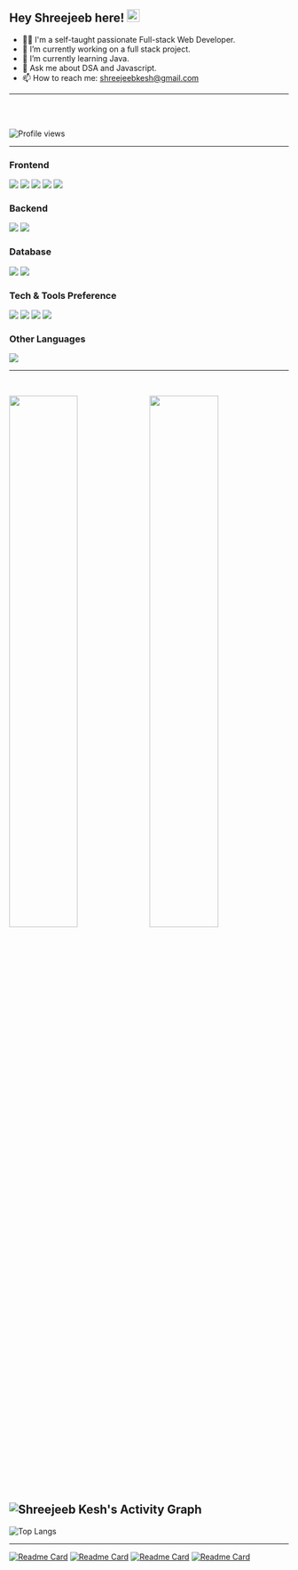 ## Hey Shreejeeb here! <img src="https://raw.githubusercontent.com/MartinHeinz/MartinHeinz/master/wave.gif" width="23px">

- 👨‍💻 I'm a self-taught passionate Full-stack Web Developer.
- 🔭 I’m currently working on a full stack project.
- 🌱 I’m currently learning Java.
- 💬 Ask me about DSA and Javascript.
- 📫 How to reach me: shreejeebkesh@gmail.com

---

</br>
</br>

![Profile views](https://gpvc.arturio.dev/SHRiJIB)

---

### Frontend

<img src="https://img.shields.io/badge/-TypeScript-007ACC?style=flat&logo=typescript&logoColor=ffffff"> <img src="https://img.shields.io/badge/-JavaScript-eed718?style=flat&logo=javascript&logoColor=ffffff"> <img src="https://img.shields.io/badge/-React-000000?style=flat&logo=react&logoColor=00c8ff"> <img src = "https://img.shields.io/badge/-HTML5-E34F26?style=flat&logo=html5&logoColor=white"> <img src = "https://img.shields.io/badge/-CSS3-1572B6?style=flat&logo=css3&logoColor=white">

### Backend

<img src="https://img.shields.io/badge/-Express.js-787878?style=flat&logo=express&logoColor=FFFFFF"> <img src="https://img.shields.io/badge/-Node.js-3C873A?style=flat&logo=Node.js&logoColor=white">

### Database

<img src="https://img.shields.io/badge/-MongoDB-4DB33D?style=flat&logo=mongodb&logoColor=FFFFFF"> <img src="https://img.shields.io/badge/-Firebase-FFA611?style=flat&logo=firebase&logoColor=FFFFFF">

### Tech & Tools Preference

<img src="http://img.shields.io/badge/-VS%20Code-007ACC?style=flat&logo=visual%20studio%20code&logoColor=white"> <img src="http://img.shields.io/badge/-Git-F1502F?style=flat&logo=git&logoColor=FFFFFF"> <img src="http://img.shields.io/badge/-Github-000000?style=flat&logo=github&logoColor=FFFFFF">
<img src="http://img.shields.io/badge/-Heroku-430098?style=flat&logo=heroku&logoColor=white">

### Other Languages

<img src="https://img.shields.io/badge/-C%20&%20C++-659ad2?style=flat&logo=c%2B%2B&logoColor=ffffff">

---

<br/>

<p>
  <img width="49.5%" src="https://github-readme-stats.vercel.app/api?username=SHRiJIB&show_icons=true&theme=monokai&hide_border=true" />
    <img width="49.5%" src="https://github-readme-streak-stats.herokuapp.com/?user=SHRiJIB&theme=monokai&hide_border=true" />
</p>
<br>

## ![Shreejeeb Kesh's Activity Graph](https://activity-graph.herokuapp.com/graph?username=SHRiJIB&custom_title=Shreejeeb%20Kesh's%20Activity%20Graph&theme=monokai&bg_color=282828&hide_border=true&line=d1a01f&point=c58545)

![Top Langs](https://github-readme-stats.vercel.app/api/top-langs/?username=SHRiJIB&layout=compact&exclude_repo=iCoder&langs_count=6&theme=monokai)

---

[![Readme Card](https://github-readme-stats.vercel.app/api/pin/?username=SHRiJIB&repo=kamp&show_owner=true&theme=monokai)](https://github.com/SHRiJIB/kamp)
[![Readme Card](https://github-readme-stats.vercel.app/api/pin/?username=SHRiJIB&repo=Social&show_owner=true&theme=monokai)](https://github.com/SHRiJIB/Social)
[![Readme Card](https://github-readme-stats.vercel.app/api/pin/?username=SHRiJIB&repo=Maze&show_owner=true&theme=monokai)](https://github.com/SHRiJIB/Maze)
[![Readme Card](https://github-readme-stats.vercel.app/api/pin/?username=SHRiJIB&repo=MovieFight&show_owner=true&theme=monokai)](https://github.com/SHRiJIB/MovieFight)
